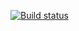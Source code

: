 [![Build status](https://ci.appveyor.com/api/projects/status/2liecj7d1f7oascn?svg=true)](https://ci.appveyor.com/project/AlenaZaglada/api-past3)
